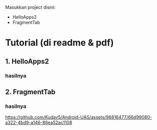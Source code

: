 Masukkan project disini:
- HelloApps2
- FragmentTab

# Tutorial (di readme & pdf)

## 1. HelloApps2

### hasilnya


## 2. FragmentTab

### hasilnya
https://github.com/Kudav5/Android-UAS/assets/96816477/66d99080-a322-4bd9-a146-86ea52ac1108
